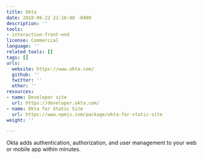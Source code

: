 ```yaml
---
title: Okta
date: 2018-06-22 21:16:48 -0400
description: ''
tools:
- interaction-front-end
license: Commercial
language: ''
related_tools: []
tags: []
urls:
  website: https://www.okta.com/
  github: ''
  twitter: ''
  other: ''
resources:
- name: Developer site
  url: https://developer.okta.com/
- name: Okta for Static Site
  url: https://www.npmjs.com/package/okta-for-static-site
weight: ''

---
```

Okta adds authentication, authorization, and user management to your web or mobile app within minutes.
